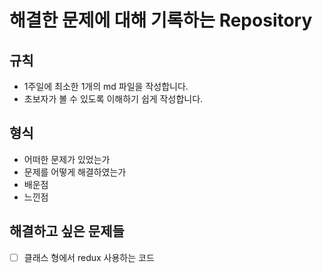 # 해결한 문제에 대해 기록하는 Repository

## 규칙
- 1주일에 최소한 1개의 md 파일을 작성합니다.
- 초보자가 볼 수 있도록 이해하기 쉽게 작성합니다.

## 형식
- 어떠한 문제가 있었는가
- 문제를 어떻게 해결하였는가
- 배운점
- 느낀점

## 해결하고 싶은 문제들
- [ ] 클래스 형에서 redux 사용하는 코드
